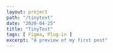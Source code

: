 ```yaml
---
layout: project
path: "/tinytext"
date: "2020-04-25"
title: "TinyText"
tags: [ Figma, Plug-in ]
excerpt: "A preview of my first post"
---
```



